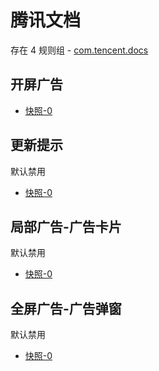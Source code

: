# 腾讯文档

存在 4 规则组 - [com.tencent.docs](/src/apps/com.tencent.docs.ts)

## 开屏广告

- [快照-0](https://i.gkd.li/i/13198082)

## 更新提示

默认禁用

- [快照-0](https://i.gkd.li/i/13198091)

## 局部广告-广告卡片

默认禁用

- [快照-0](https://i.gkd.li/i/13198097)

## 全屏广告-广告弹窗

默认禁用

- [快照-0](https://i.gkd.li/i/13242404)
